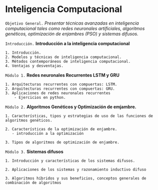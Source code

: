 # Inteligencia Computacional


`Objetivo General.` *Presentar técnicas avanzadas en inteligencia computacional tales como redes neuronales artificiales,
algoritmos genéticos, optimización de enjambres (PSO) y sistemas difusos.*

`Introducción.` **Introducción a la inteligencia computacional**

    1. Introducción. 
    2. Modelos y técnicas de inteligencia computacional.
    3. Métodos contemporáneos de inteligencia computacional.
    4. Ventajas y desventajas.
    
`Módulo 1.` **Redes neuronales Recurrentes LSTM y GRU**
    
    1. Arquitecturas recurrentes con compuertas: LSTM.
    2. Arquitecturas recurrentes con compuertas: GRU.
    3. Aplicaciones de redes neuronales recurrentes
        - Ejercicios en python.

`Módulo 2.` **Algoritmos Genéticos y Optimización de emjambre.**
    
    1. Características, tipos y estrategias de uso de las funciones de algoritmos genéticos.
   
    2. Características de la optimización de enjambre.
       - introducción a la optimización
       
    3. Tipos de algoritmos de optimización de enjambre.


`Módulo 3.` **Sistemas difusos**
    
    1. Introducción y características de los sistemas difusos.
    
    2. Aplicaciones de los sistemas y razonamiento inductivo difuso

    3. Algoritmos híbridos y sus beneficios, conceptos generales de combinación de algoritmos
    
